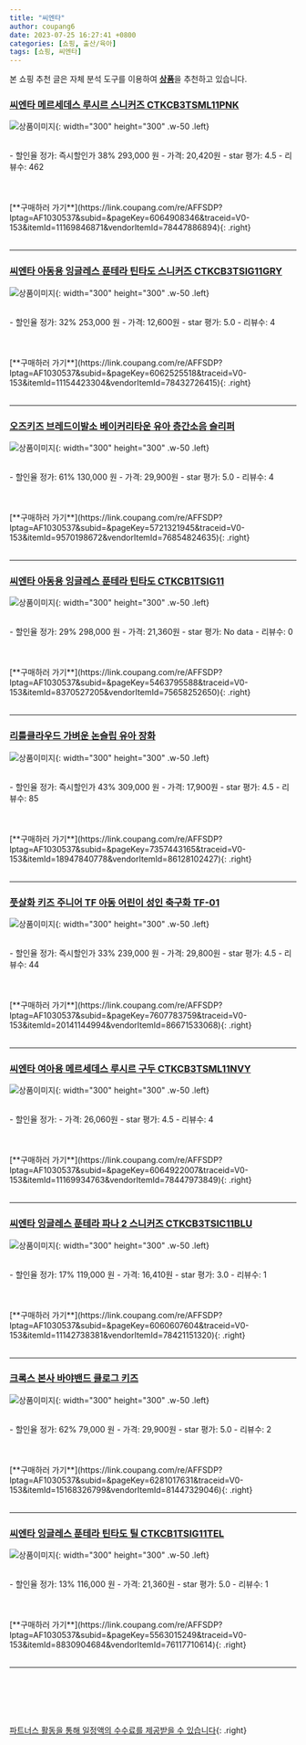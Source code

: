 ```yaml
---
title: "씨엔타"
author: coupang6
date: 2023-07-25 16:27:41 +0800
categories: [쇼핑, 출산/육아]
tags: [쇼핑, 씨엔타]
---
```


본 쇼핑 추천 글은 자체 분석 도구를 이용하여 [**상품**](https://link.coupang.com/a/bao1ui)을 추천하고 있습니다.

### [씨엔타 메르세데스 루시르 스니커즈 CTKCB3TSML11PNK](https://link.coupang.com/re/AFFSDP?lptag=AF1030537&subid=&pageKey=6064908346&traceid=V0-153&itemId=11169846871&vendorItemId=78447886894)

![상품이미지](https://thumbnail7.coupangcdn.com/thumbnails/remote/230x230ex/image/rs_quotation_api/tcrsigg5/6fd8b1e5ef4a41a6ba96fb714aabf7f9.jpg){: width="300" height="300" .w-50 .left}


<br>
- 할인율 정가: 즉시할인가 38%  293,000   원
- 가격: 20,420원
- star 평가: 4.5
- 리뷰수: 462
<br>
<br>
<br>
<br>
[**구매하러 가기**](https://link.coupang.com/re/AFFSDP?lptag=AF1030537&subid=&pageKey=6064908346&traceid=V0-153&itemId=11169846871&vendorItemId=78447886894){: .right}
<br>
<br>

---

### [씨엔타 아동용 잉글레스 푼테라 틴타도 스니커즈 CTKCB3TSIG11GRY](https://link.coupang.com/re/AFFSDP?lptag=AF1030537&subid=&pageKey=6062525518&traceid=V0-153&itemId=11154423304&vendorItemId=78432726415)

![상품이미지](https://thumbnail8.coupangcdn.com/thumbnails/remote/230x230ex/image/rs_quotation_api/zl3zqtyi/d1d784340c7b41f98e2e6686d5d655f4.jpg){: width="300" height="300" .w-50 .left}


<br>
- 할인율 정가: 32%  253,000   원
- 가격: 12,600원
- star 평가: 5.0
- 리뷰수: 4
<br>
<br>
<br>
<br>
[**구매하러 가기**](https://link.coupang.com/re/AFFSDP?lptag=AF1030537&subid=&pageKey=6062525518&traceid=V0-153&itemId=11154423304&vendorItemId=78432726415){: .right}
<br>
<br>

---

### [오즈키즈 브레드이발소 베이커리타운 유아 층간소음 슬리퍼](https://link.coupang.com/re/AFFSDP?lptag=AF1030537&subid=&pageKey=5721321945&traceid=V0-153&itemId=9570198672&vendorItemId=76854824635)

![상품이미지](https://thumbnail6.coupangcdn.com/thumbnails/remote/230x230ex/image/retail/images/2021/06/23/11/2/6e64f6bc-9f9d-4c3a-8298-0b90a3fba429.jpg){: width="300" height="300" .w-50 .left}


<br>
- 할인율 정가: 61%  130,000   원
- 가격: 29,900원
- star 평가: 5.0
- 리뷰수: 4
<br>
<br>
<br>
<br>
[**구매하러 가기**](https://link.coupang.com/re/AFFSDP?lptag=AF1030537&subid=&pageKey=5721321945&traceid=V0-153&itemId=9570198672&vendorItemId=76854824635){: .right}
<br>
<br>

---

### [씨엔타 아동용 잉글레스 푼테라 틴타도 CTKCB1TSIG11](https://link.coupang.com/re/AFFSDP?lptag=AF1030537&subid=&pageKey=5463795588&traceid=V0-153&itemId=8370527205&vendorItemId=75658252650)

![상품이미지](https://thumbnail7.coupangcdn.com/thumbnails/remote/230x230ex/image/rs_quotation_api/zs0mzfdt/a2a7830ead314169b0a7bdc9d74f288b.jpg){: width="300" height="300" .w-50 .left}


<br>
- 할인율 정가: 29%  298,000   원
- 가격: 21,360원
- star 평가: No data
- 리뷰수: 0
<br>
<br>
<br>
<br>
[**구매하러 가기**](https://link.coupang.com/re/AFFSDP?lptag=AF1030537&subid=&pageKey=5463795588&traceid=V0-153&itemId=8370527205&vendorItemId=75658252650){: .right}
<br>
<br>

---

### [리틀클라우드 가벼운 논슬립 유아 장화](https://link.coupang.com/re/AFFSDP?lptag=AF1030537&subid=&pageKey=7357443165&traceid=V0-153&itemId=18947840778&vendorItemId=86128102427)

![상품이미지](https://thumbnail8.coupangcdn.com/thumbnails/remote/230x230ex/image/vendor_inventory/2d5c/198b96b74c62ad607040eb711040d21b563fb43a8181eb194a17e06260bd.jpg){: width="300" height="300" .w-50 .left}


<br>
- 할인율 정가: 즉시할인가 43%  309,000   원
- 가격: 17,900원
- star 평가: 4.5
- 리뷰수: 85
<br>
<br>
<br>
<br>
[**구매하러 가기**](https://link.coupang.com/re/AFFSDP?lptag=AF1030537&subid=&pageKey=7357443165&traceid=V0-153&itemId=18947840778&vendorItemId=86128102427){: .right}
<br>
<br>

---

### [풋살화 키즈 주니어 TF 아동 어린이 성인 축구화 TF-01](https://link.coupang.com/re/AFFSDP?lptag=AF1030537&subid=&pageKey=7607783759&traceid=V0-153&itemId=20141144994&vendorItemId=86671533068)

![상품이미지](https://thumbnail7.coupangcdn.com/thumbnails/remote/230x230ex/image/vendor_inventory/23b4/3418e55264e3ba621da2c6423e374b09b2818222fc4e11473220a18ec77f.jpg){: width="300" height="300" .w-50 .left}


<br>
- 할인율 정가: 즉시할인가 33%  239,000   원
- 가격: 29,800원
- star 평가: 4.5
- 리뷰수: 44
<br>
<br>
<br>
<br>
[**구매하러 가기**](https://link.coupang.com/re/AFFSDP?lptag=AF1030537&subid=&pageKey=7607783759&traceid=V0-153&itemId=20141144994&vendorItemId=86671533068){: .right}
<br>
<br>

---

### [씨엔타 여아용 메르세데스 루시르 구두 CTKCB3TSML11NVY](https://link.coupang.com/re/AFFSDP?lptag=AF1030537&subid=&pageKey=6064922007&traceid=V0-153&itemId=11169934763&vendorItemId=78447973849)

![상품이미지](https://thumbnail9.coupangcdn.com/thumbnails/remote/230x230ex/image/rs_quotation_api/x7ipkxpn/e44b133ad6db4b4a99f68791cd290b90.jpg){: width="300" height="300" .w-50 .left}


<br>
- 할인율 정가: 
- 가격: 26,060원
- star 평가: 4.5
- 리뷰수: 4
<br>
<br>
<br>
<br>
[**구매하러 가기**](https://link.coupang.com/re/AFFSDP?lptag=AF1030537&subid=&pageKey=6064922007&traceid=V0-153&itemId=11169934763&vendorItemId=78447973849){: .right}
<br>
<br>

---

### [씨엔타 잉글레스 푼테라 파나 2 스니커즈 CTKCB3TSIC11BLU](https://link.coupang.com/re/AFFSDP?lptag=AF1030537&subid=&pageKey=6060607604&traceid=V0-153&itemId=11142738381&vendorItemId=78421151320)

![상품이미지](https://thumbnail9.coupangcdn.com/thumbnails/remote/230x230ex/image/rs_quotation_api/fqbjuts4/04010ef6f06145b5a755487429b35766.jpg){: width="300" height="300" .w-50 .left}


<br>
- 할인율 정가: 17%  119,000   원
- 가격: 16,410원
- star 평가: 3.0
- 리뷰수: 1
<br>
<br>
<br>
<br>
[**구매하러 가기**](https://link.coupang.com/re/AFFSDP?lptag=AF1030537&subid=&pageKey=6060607604&traceid=V0-153&itemId=11142738381&vendorItemId=78421151320){: .right}
<br>
<br>

---

### [크록스 본사 바야밴드 클로그 키즈](https://link.coupang.com/re/AFFSDP?lptag=AF1030537&subid=&pageKey=6281017631&traceid=V0-153&itemId=15168326799&vendorItemId=81447329046)

![상품이미지](https://thumbnail6.coupangcdn.com/thumbnails/remote/230x230ex/image/vendor_inventory/16a3/86da272bf664739fa64ea5146403f9c0c7d94765ad7e56ff41e7ad0f0bd1.jpg){: width="300" height="300" .w-50 .left}


<br>
- 할인율 정가: 62%  79,000   원
- 가격: 29,900원
- star 평가: 5.0
- 리뷰수: 2
<br>
<br>
<br>
<br>
[**구매하러 가기**](https://link.coupang.com/re/AFFSDP?lptag=AF1030537&subid=&pageKey=6281017631&traceid=V0-153&itemId=15168326799&vendorItemId=81447329046){: .right}
<br>
<br>

---

### [씨엔타 잉글레스 푼테라 틴타도 틸 CTKCB1TSIG11TEL](https://link.coupang.com/re/AFFSDP?lptag=AF1030537&subid=&pageKey=5563015249&traceid=V0-153&itemId=8830904684&vendorItemId=76117710614)

![상품이미지](https://thumbnail9.coupangcdn.com/thumbnails/remote/230x230ex/image/rs_quotation_api/rxduz7xr/73ce773f2bc64a56a084cd111090255c.jpg){: width="300" height="300" .w-50 .left}


<br>
- 할인율 정가: 13%  116,000   원
- 가격: 21,360원
- star 평가: 5.0
- 리뷰수: 1
<br>
<br>
<br>
<br>
[**구매하러 가기**](https://link.coupang.com/re/AFFSDP?lptag=AF1030537&subid=&pageKey=5563015249&traceid=V0-153&itemId=8830904684&vendorItemId=76117710614){: .right}
<br>
<br>

---
<br><br><br><br><br> [파트너스 활동을 통해 일정액의 수수료를 제공받을 수 있습니다](https://link.coupang.com/a/bao1ui){: .right}